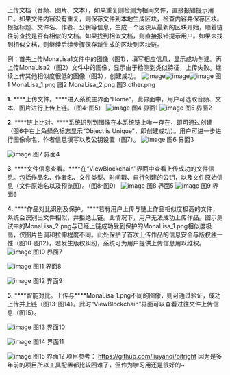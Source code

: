 上传文档（音频、图片、文本），如果重复则检测为相同文件，直接报错提示用户。如果文件内容没有重复，则保存文件到本地生成区块，检查内容并保存区块。根据标题、文件名、作者、公钥等信息，生成一个区块从最新的区块开始，顺着链往前查找是否有相似的文档。如果找到相似文档，则直接报错提示用户。如果未找到相似文档，则继续后续步骤保存新生成的区块到区块链。
 
例：首先上传MonaLisa1文件中的图像（图1），填写相应信息，显示成功创建。再上传MonaLisa2（图2）文件中的图像，显示由于检测到类似特征，上传失败。继续上传其他相似度很低的图像（图3），创建成功。
![image](images/图片1.png)![image](images/图片2.png)![image](images/图片3.png)
  图1 MonaLisa_1.png    图2 MonaLisa_2.png     图3 other.png
 
**1.** ***\*上传文件。\****进入系统主界面“Home”，此界面中，用户可选取音频、文本、图片进行上传上链。（图4-图5）
![image](images/图片4.png)
图4 界面1
![image](images/图片5.png)
图5 界面2
 
**2.** ***\*链上比对。\****系统识别到图像在本系统链上唯一存在，即可通过创建（图6中右上角绿色标志显示“Object is Unique”，即创建成功）。用户可进一步进行图像命名、作者信息填写以及公钥设置（图7）。
![image](images/图片6.png)
图6 界面3
 
![image](images/图片7.png)
图7 界面4
 
**3.** ***\*文件信息查看。\****在“ViewBlockchain”界面中查看上传成功的文件信息。包括作品名、作者名、文件类型、时间戳、自行创建的公钥，以及文件原始信息（文件原始名以及预览图）。（图8-图9）
![image](images/图片8.png)
图8 界面5
 ![image](images/图片9.png)
图9 界面6
 
**4.** ***\*作品对比识别及保护。\****若有用户上传与链上作品相似度极高的文件，系统会识别出文件相似，并拒绝上链。此情况下，用户无法成功上传作品。图示测试中的MonaLisa_2.png与已经上链成功受到保护的MonaLisa_1.png相似度极高，仅图片色调和拉伸程度不同。此处保护了首次上传作品的信息安全与版权独一性（图10-图12）。若发生版权纠纷，系统可为用户提供上传信息用以维权。
![image](images/图片10.png)
图10 界面7
 
![image](images/图片11.png)
图11 界面8
 
![image](images/图片12.png)
图12 界面9
 
**5.** ***\*智能对比。上传与\****MonaLisa_1.png不同的图像，则可通过验证，成功上传并上链（图13-图14）。此时“ViewBlockchain”界面可以查看过往文件上传信息（图15）。
 
![image](images/图片13.png)
图13 界面10
 
![image](images/图片14.png)
图14 界面11
 
![image](images/图片15.png)
图15 界面12
项目参考： https://github.com/liuyanqi/bitright 因为是多年前的项目所以工具配置都比较困难了，但作为学习用还是很好的~

